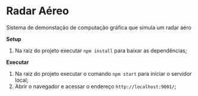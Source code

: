 # Radar Aéreo  
Sistema de demonstação de computação gráfica que simula um radar aéro

**Setup**  
1. Na raiz do projeto executar `npm install` para baixar as dependências;  

**Executar**  
1. Na raiz do projeto executar o comando `npm start` para iniciar o servidor  local;  
2. Abrir o navegador e acessar o endereço `http://localhost:9001/`;  
